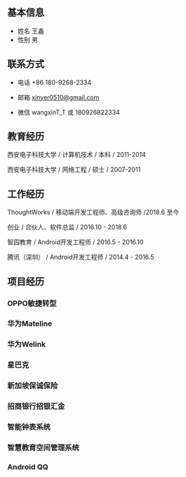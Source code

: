 
## 基本信息
- 姓名 王鑫
- 性别 男

## 联系方式

- 电话 +86 180-9268-2334

- 邮箱 xinyer0510@gmail.com

- 微信 wangxinT_T  或 180926822334

## 教育经历

西安电子科技大学 / 计算机技术 / 本科 / 2011-2014

西安电子科技大学 / 网络工程 / 硕士 / 2007-2011

## 工作经历

ThoughtWorks / 移动端开发工程师、高级咨询师 /2018.6 至今

创业 / 合伙人、软件总监 / 2016.10 - 2018.6

智园教育 / Android开发工程师 / 2016.5 - 2016.10

腾讯（深圳） / Android开发工程师 / 2014.4 - 2016.5

## 项目经历

### OPPO敏捷转型

### 华为Mateline

### 华为Welink

### 星巴克

### 新加坡保诚保险

### 招商银行招银汇金

### 智能钟表系统

### 智慧教育空间管理系统

### Android QQ


